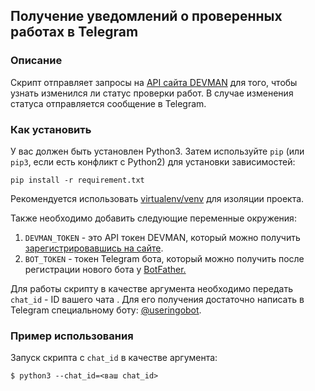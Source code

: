 ## Получение уведомлений о проверенных работах в Telegram

### Описание

Скрипт отправляет запросы на [API сайта DEVMAN](https://dvmn.org/api/docs/) для того, чтобы узнать изменился ли статус проверки работ. В случае изменения статуса отправляется сообщение в Telegram.

### Как установить

У вас должен быть установлен Python3. Затем используйте `pip` (или `pip3`, если есть конфликт с Python2) для установки зависимостей:

```
pip install -r requirement.txt
```

Рекомендуется использовать [virtualenv/venv](https://docs.python.org/3/library/venv.html) для изоляции проекта.

Также необходимо добавить следующие переменные окружения:

1. ```DEVMAN_TOKEN``` - это API токен DEVMAN, который можно получить [зарегистрировавшись на сайте](https://dvmn.org/modules/).
2. ```BOT_TOKEN``` - токен Telegram бота, который можно получить после регистрации нового бота у [BotFather.](https://telegram.me/BotFather)

Для работы скрипту в качестве аргумента необходимо передать ```chat_id``` - ID вашего чата . Для его получения достаточно написать в Telegram специальному боту: [@useringobot](https://telegram.me/userinfobot). 

### Пример использования
Запуск скрипта с ```chat_id``` в качестве аргумента:

```console
$ python3 --chat_id=<ваш chat_id>
```

